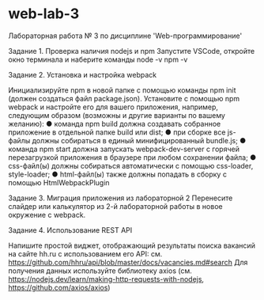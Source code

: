# web-lab-3

Лабораторная работа № 3 по дисциплине 'Web-программирование'

Задание 1. Проверка наличия nodejs и npm
Запустите VSCode, откройте окно терминала и наберите команды
node -v
npm -v

Задание 2. Установка и настройка webpack

Инициализируйте npm в новой папке с помощью команды npm init (должен создаться
файл package.json).
Установите с помощью npm webpack и настройте его для вашего приложения,
например, следующим образом (возможны и другие варианты по вашему желанию):
● команда npm build должна создавать собранное приложение в отдельной папке
build или dist;
● при сборке все js-файлы должны собираться в единый минифицированный
bundle.js;
● команда npm start должна запускать webpack-dev-server с горячей
перезагрузкой приложения в браузере при любом сохранении файла;
● css-файл(ы) должны собираться автоматически с помощью css-loader,
style-loader;
● html-файл(ы) также должны попадать в сборку с помощью HtmlWebpackPlugin

Задание 3. Миграция приложения из лабораторной 2
Перенесите слайдер или калькулятор из 2-й лабораторной работы в новое окружение
с webpack.

Задание 4. Использование REST API

Напишите простой виджет, отображающий результаты поиска вакансий на сайте hh.ru с
использованием его API: см. https://github.com/hhru/api/blob/master/docs/vacancies.md#search
Для получения данных используйте библиотеку axios (см. https://nodejs.dev/learn/making-http-requests-with-nodejs, https://github.com/axios/axios)
